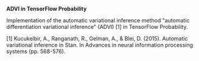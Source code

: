 **ADVI in TensorFlow Probability**

Implementation of the automatic variational inference method "automatic differentiation variational inference" (ADVI) [1] in TensorFlow Probability.

[1] Kucukelbir, A., Ranganath, R., Gelman, A., & Blei, D. (2015). Automatic variational inference in Stan. In Advances in neural information processing systems (pp. 568-576).
